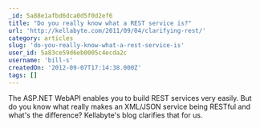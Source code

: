 ```yaml
---
_id: 5a88e1afbd6dca0d5f0d2ef6
title: "Do you really know what a REST service is?"
url: 'http://kellabyte.com/2011/09/04/clarifying-rest/'
category: articles
slug: 'do-you-really-know-what-a-rest-service-is'
user_id: 5a83ce59d6eb0005c4ecda2c
username: 'bill-s'
createdOn: '2012-09-07T17:14:38.000Z'
tags: []
---
```


The ASP.NET WebAPI enables you to build REST services very easily. But do you know what really makes an XML/JSON service being RESTful and what's the difference? Kellabyte's blog clarifies that for us.
